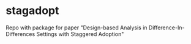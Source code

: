 # stagadopt
Repo with package for paper "Design-based Analysis in Difference-In-Differences Settings with Staggered Adoption" 
